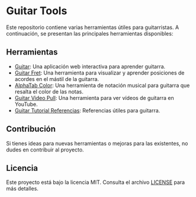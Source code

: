 # Guitar Tools

Este repositorio contiene varias herramientas útiles para guitarristas. A continuación, se presentan las principales herramientas disponibles:

## Herramientas

- [Guitar](https://parencode.github.io/guitar/): Una aplicación web interactiva para aprender guitarra.
- [Guitar Fret](https://parencode.github.io/guitar/guitarFret/): Una herramienta para visualizar y aprender posiciones de acordes en el mástil de la guitarra.
- [AlphaTab Color](https://parencode.github.io/guitar/alphaTab-color/): Una herramienta de notación musical para guitarra que resalta el color de las notas.
- [Guitar Video Pull](https://parencode.github.io/guitar/guitarvideopull/): Una herramienta para ver vídeos de guitarra en YouTube.
- [Guitar Tutorial Referencias](https://parencode.github.io/guitar/guitarTutorial/referencias): Referencias útiles para guitarra.

## Contribución

Si tienes ideas para nuevas herramientas o mejoras para las existentes, no dudes en contribuir al proyecto.

## Licencia

Este proyecto está bajo la licencia MIT. Consulta el archivo [LICENSE](LICENSE) para más detalles.
